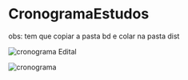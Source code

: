 # CronogramaEstudos


obs: tem que copiar a pasta bd e colar na pasta dist

![cronograma Edital](https://user-images.githubusercontent.com/33138839/94513073-c2148880-01eb-11eb-8ade-f17ccd703a22.png)

![cronograma](https://user-images.githubusercontent.com/33138839/94513683-59c6a680-01ed-11eb-9820-cb6383f6ab5d.png)
